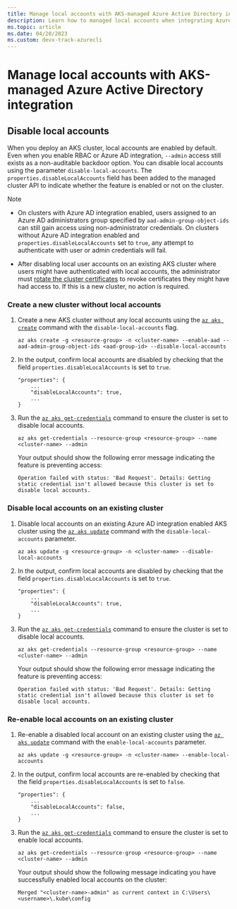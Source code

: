 ```yaml
---
title: Manage local accounts with AKS-managed Azure Active Directory integration
description: Learn how to managed local accounts when integrating Azure AD in your Azure Kubernetes Service (AKS) clusters.
ms.topic: article
ms.date: 04/20/2023
ms.custom: devx-track-azurecli
---
```


# Manage local accounts with AKS-managed Azure Active Directory integration

## Disable local accounts

When you deploy an AKS cluster, local accounts are enabled by default. Even when you enable RBAC or Azure AD integration, `--admin` access still exists as a non-auditable backdoor option. You can disable local accounts using the parameter `disable-local-accounts`. The `properties.disableLocalAccounts` field has been added to the managed cluster API to indicate whether the feature is enabled or not on the cluster.

> [!NOTE]
>
> * On clusters with Azure AD integration enabled, users assigned to an Azure AD administrators group specified by `aad-admin-group-object-ids` can still gain access using non-administrator credentials. On clusters without Azure AD integration enabled and `properties.disableLocalAccounts` set to `true`, any attempt to authenticate with user or admin credentials will fail.
>
> * After disabling local user accounts on an existing AKS cluster where users might have authenticated with local accounts, the administrator must [rotate the cluster certificates](certificate-rotation.md) to revoke certificates they might have had access to. If this is a new cluster, no action is required.

### Create a new cluster without local accounts

1. Create a new AKS cluster without any local accounts using the [`az aks create`][az-aks-create] command with the `disable-local-accounts` flag.

    ```azurecli-interactive
    az aks create -g <resource-group> -n <cluster-name> --enable-aad --aad-admin-group-object-ids <aad-group-id> --disable-local-accounts
    ```

2. In the output, confirm local accounts are disabled by checking that the field `properties.disableLocalAccounts` is set to `true`.

    ```output
    "properties": {
        ...
        "disableLocalAccounts": true,
        ...
    }
    ```

3. Run the [`az aks get-credentials`][az-aks-get-credentials] command to ensure the cluster is set to disable local accounts.

    ```azurecli-interactive
    az aks get-credentials --resource-group <resource-group> --name <cluster-name> --admin
    ```

    Your output should show the following error message indicating the feature is preventing access:

    ```output
    Operation failed with status: 'Bad Request'. Details: Getting static credential isn't allowed because this cluster is set to disable local accounts.
    ```

### Disable local accounts on an existing cluster

1. Disable local accounts on an existing Azure AD integration enabled AKS cluster using the [`az aks update`][az-aks-update] command with the `disable-local-accounts` parameter.

    ```azurecli-interactive
    az aks update -g <resource-group> -n <cluster-name> --disable-local-accounts
    ```

2. In the output, confirm local accounts are disabled by checking that the field `properties.disableLocalAccounts` is set to `true`.

    ```output
    "properties": {
        ...
        "disableLocalAccounts": true,
        ...
    }
    ```

3. Run the [`az aks get-credentials`][az-aks-get-credentials] command to ensure the cluster is set to disable local accounts.

    ```azurecli-interactive
    az aks get-credentials --resource-group <resource-group> --name <cluster-name> --admin
    ```

    Your output should show the following error message indicating the feature is preventing access:

    ```output
    Operation failed with status: 'Bad Request'. Details: Getting static credential isn't allowed because this cluster is set to disable local accounts.
    ```

### Re-enable local accounts on an existing cluster

1. Re-enable a disabled local account on an existing cluster using the [`az aks update`][az-aks-update] command with the `enable-local-accounts` parameter.

    ```azurecli-interactive
    az aks update -g <resource-group> -n <cluster-name> --enable-local-accounts
    ```

2. In the output, confirm local accounts are re-enabled by checking that the field `properties.disableLocalAccounts` is set to `false`.

    ```output
    "properties": {
        ...
        "disableLocalAccounts": false,
        ...
    }
    ```

3. Run the [`az aks get-credentials`][az-aks-get-credentials] command to ensure the cluster is set to enable local accounts.

    ```azurecli-interactive
    az aks get-credentials --resource-group <resource-group> --name <cluster-name> --admin
    ```

    Your output should show the following message indicating you have successfully enabled local accounts on the cluster:

    ```output
    Merged "<cluster-name>-admin" as current context in C:\Users\<username>\.kube\config
    ```

<!-- LINKS - Internal -->
[az-aks-create]: /cli/azure/aks#az_aks_create
[az-aks-update]: /cli/azure/aks#az_aks_update
[az-aks-get-credentials]: /cli/azure/aks#az_aks_get_credentials
